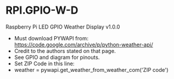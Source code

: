 # RPI.GPIO-W-D

Raspberry Pi LED GPIO Weather Display v1.0.0

* Must download PYWAPI from: https://code.google.com/archive/p/python-weather-api/
* Credit to the authors stated on that page.
* See GPIO and diagram for pinouts.
* Set ZIP Code in this line:
 * weather = pywapi.get_weather_from_weather_com('ZIP code')
